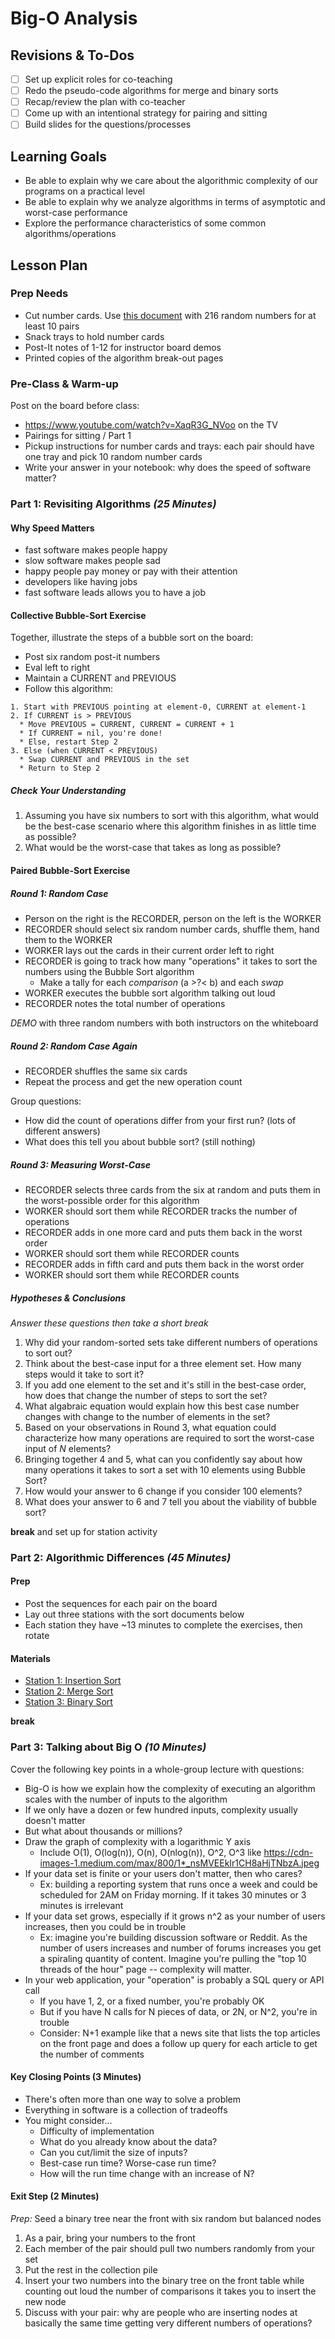 # Big-O Analysis

## Revisions & To-Dos

- [ ] Set up explicit roles for co-teaching
- [ ] Redo the pseudo-code algorithms for merge and binary sorts
- [ ] Recap/review the plan with co-teacher
- [ ] Come up with an intentional strategy for pairing and sitting
- [ ] Build slides for the questions/processes

## Learning Goals

* Be able to explain why we care about the algorithmic complexity of our programs on a practical level
* Be able to explain why we analyze algorithms in terms of asymptotic and worst-case performance
* Explore the performance characteristics of some common algorithms/operations

## Lesson Plan

### Prep Needs

* Cut number cards. Use [this document](https://docs.google.com/document/d/1JPCqs418QEbhbUUdqESzkilB7RcOl6CXw8gP2ncqKiU/edit?usp=sharing) with 216 random numbers for at least 10 pairs
* Snack trays to hold number cards
* Post-It notes of 1-12 for instructor board demos
* Printed copies of the algorithm break-out pages

### Pre-Class & Warm-up

Post on the board before class:

* https://www.youtube.com/watch?v=XaqR3G_NVoo on the TV
* Pairings for sitting / Part 1
* Pickup instructions for number cards and trays: each pair should have one tray and pick 10 random number cards
* Write your answer in your notebook: why does the speed of software matter?

### Part 1: Revisiting Algorithms *(25 Minutes)*

#### Why Speed Matters

* fast software makes people happy
* slow software makes people sad
* happy people pay money or pay with their attention
* developers like having jobs
* fast software leads allows you to have a job

#### Collective Bubble-Sort Exercise

Together, illustrate the steps of a bubble sort on the board:

* Post six random post-it numbers
* Eval left to right
* Maintain a CURRENT and PREVIOUS
* Follow this algorithm:

```
1. Start with PREVIOUS pointing at element-0, CURRENT at element-1
2. If CURRENT is > PREVIOUS
  * Move PREVIOUS = CURRENT, CURRENT = CURRENT + 1
  * If CURRENT = nil, you're done!
  * Else, restart Step 2
3. Else (when CURRENT < PREVIOUS)
  * Swap CURRENT and PREVIOUS in the set
  * Return to Step 2
```

##### Check Your Understanding

1. Assuming you have six numbers to sort with this algorithm, what would be the best-case scenario where this algorithm finishes in as little time as possible?
2. What would be the worst-case that takes as long as possible?

#### Paired Bubble-Sort Exercise

##### Round 1: Random Case

* Person on the right is the RECORDER, person on the left is the WORKER
* RECORDER should select six random number cards, shuffle them, hand them to the WORKER
* WORKER lays out the cards in their current order left to right
* RECORDER is going to track how many "operations" it takes to sort the numbers using the Bubble Sort algorithm
  * Make a tally for each *comparison* (a >?< b) and each *swap*
* WORKER executes the bubble sort algorithm talking out loud
* RECORDER notes the total number of operations

*DEMO* with three random numbers with both instructors on the whiteboard

##### Round 2: Random Case Again

* RECORDER shuffles the same six cards
* Repeat the process and get the new operation count

Group questions:

* How did the count of operations differ from your first run? (lots of different answers)
* What does this tell you about bubble sort? (still nothing)

##### Round 3: Measuring Worst-Case

* RECORDER selects three cards from the six at random and puts them in the worst-possible order for this algorithm
* WORKER should sort them while RECORDER tracks the number of operations
* RECORDER adds in one more card and puts them back in the worst order
* WORKER should sort them while RECORDER counts
* RECORDER adds in fifth card and puts them back in the worst order
* WORKER should sort them while RECORDER counts

##### Hypotheses & Conclusions

_Answer these questions then take a short break_

1. Why did your random-sorted sets take different numbers of operations to sort out?
2. Think about the best-case input for a three element set. How many steps would it take to sort it? 
3. If you add one element to the set and it's still in the best-case order, how does that change the number of steps to sort the set? 
4. What algabraic equation would explain how this best case number changes with change to the number of elements in the set?
5. Based on your observations in Round 3, what equation could characterize how many operations are required to sort the worst-case input of *N* elements?
6. Bringing together 4 and 5, what can you confidently say about how many operations it takes to sort a set with 10 elements using Bubble Sort?
7. How would your answer to 6 change if you consider 100 elements?
8. What does your answer to 6 and 7 tell you about the viability of bubble sort?

__break__ and set up for station activity

### Part 2: Algorithmic Differences *(45 Minutes)*

#### Prep

* Post the sequences for each pair on the board
* Lay out three stations with the sort documents below
* Each station they have ~13 minutes to complete the exercises, then rotate

#### Materials

* [Station 1: Insertion Sort](https://gist.github.com/jcasimir/be92b0b4fd16aaa90187fbdc17dccd75)
* [Station 2: Merge Sort](https://gist.github.com/jcasimir/6fca38c58e5cc25594eace1d875210c8)
* [Station 3: Binary Sort](https://gist.github.com/jcasimir/7d17f36d17d53ef13b1976e3fa3a7306)

__break__

### Part 3: Talking about Big O *(10 Minutes)*

Cover the following key points in a whole-group lecture with questions:

* Big-O is how we explain how the complexity of executing an algorithm scales with the number of inputs to the algorithm
* If we only have a dozen or few hundred inputs, complexity usually doesn't matter
* But what about thousands or millions?
* Draw the graph of complexity with a logarithmic Y axis
  * Include O(1), O(log(n)), O(n), O(nlog(n)), O^2, O^3 like https://cdn-images-1.medium.com/max/800/1*_nsMVEEkIr1CH8aHjTNbzA.jpeg
* If your data set is finite or your users don't matter, then who cares?
  * Ex: building a reporting system that runs once a week and could be scheduled for 2AM on Friday morning. If it takes 30 minutes or 3 minutes is irrelevant
* If your data set grows, especially if it grows n^2 as your number of users increases, then you could be in trouble
  * Ex: imagine you're building discussion software or Reddit. As the number of users increases and number of forums increases you get a spiraling quantity of content. Imagine you're pulling the "top 10 threads of the hour" page -- complexity will matter.
* In your web application, your "operation" is probably a SQL query or API call
  * If you have 1, 2, or a fixed number, you're probably OK
  * But if you have N calls for N pieces of data, or 2N, or N^2, you're in trouble
  * Consider: N+1 example like that a news site that lists the top articles on the front page and does a follow up query for each article to get the number of comments

#### Key Closing Points (3 Minutes)

* There's often more than one way to solve a problem
* Everything in software is a collection of tradeoffs
* You might consider...
  * Difficulty of implementation
  * What do you already know about the data?
  * Can you cut/limit the size of inputs?
  * Best-case run time? Worse-case run time?
  * How will the run time change with an increase of N?
  
#### Exit Step (2 Minutes)

_Prep:_ Seed a binary tree near the front with six random but balanced nodes

1. As a pair, bring your numbers to the front
2. Each member of the pair should pull two numbers randomly from your set
3. Put the rest in the collection pile
4. Insert your two numbers into the binary tree on the front table while counting out loud the number of comparisons it takes you to insert the new node
5. Discuss with your pair: why are people who are inserting nodes at basically the same time getting very different numbers of operations?
